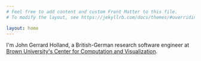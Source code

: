 ```yaml
---
# Feel free to add content and custom Front Matter to this file.
# To modify the layout, see https://jekyllrb.com/docs/themes/#overriding-theme-defaults

layout: home
---
```


I'm John Gerrard Holland, a British-German research software engineer at [Brown University's Center for Computation and Visualization](https://ccv.brown.edu). 